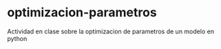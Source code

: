 # optimizacion-parametros
Actividad en clase sobre la optimizacion de parametros de un modelo en python
